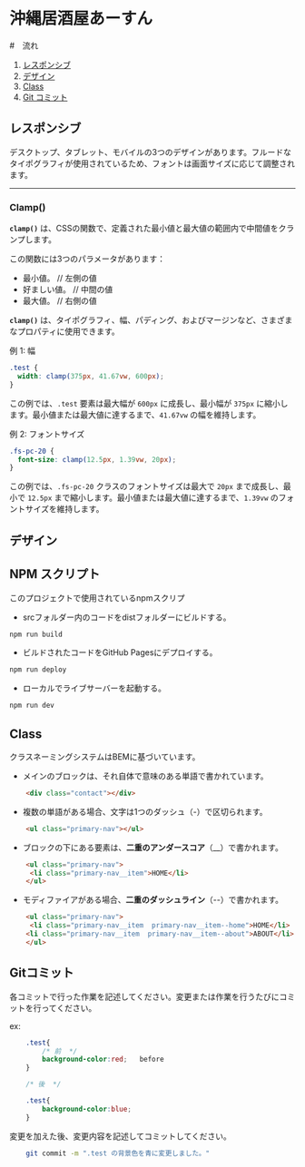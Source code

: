 # 沖縄居酒屋あーすん

#　流れ
 1. [レスポンシブ](https://github.com/sumamin-inc-organization/a-sun?tab=readme-ov-file#%E3%83%AC%E3%82%B9%E3%83%9D%E3%83%B3%E3%82%B7%E3%83%96)
 2. [デザイン](https://github.com/sumamin-inc-organization/a-sun?tab=readme-ov-file#%E3%83%AC%E3%82%B9%E3%83%9D%E3%83%B3%E3%82%B7%E3%83%96)
 3. [Class](https://github.com/sumamin-inc-organization/a-sun?tab=readme-ov-file#class)
 4. [Git コミット](https://github.com/sumamin-inc-organization/a-sun?tab=readme-ov-file#git%E3%82%B3%E3%83%9F%E3%83%83%E3%83%88)


## レスポンシブ 
デスクトップ、タブレット、モバイルの3つのデザインがあります。フルードなタイポグラフィが使用されているため、フォントは画面サイズに応じて調整されます。

---
### Clamp()
**`clamp()`** は、CSSの関数で、定義された最小値と最大値の範囲内で中間値をクランプします。

この関数には3つのパラメータがあります：

- 最小値。  // 左側の値
- 好ましい値。 // 中間の値
- 最大値。   // 右側の値

**`clamp()`** は、タイポグラフィ、幅、パディング、およびマージンなど、さまざまなプロパティに使用できます。

例 1: 幅

```css
.test {
  width: clamp(375px, 41.67vw, 600px);
}
```

この例では、`.test` 要素は最大幅が `600px` に成長し、最小幅が `375px` に縮小します。最小値または最大値に達するまで、`41.67vw` の幅を維持します。

例 2: フォントサイズ

```css
.fs-pc-20 {
  font-size: clamp(12.5px, 1.39vw, 20px);
}
```

この例では、`.fs-pc-20` クラスのフォントサイズは最大で `20px` まで成長し、最小で `12.5px` まで縮小します。最小値または最大値に達するまで、`1.39vw` のフォントサイズを維持します。

## デザイン

## NPM スクリプト

このプロジェクトで使用されているnpmスクリプ


- srcフォルダー内のコードをdistフォルダーにビルドする。
```bash
npm run build
```


- ビルドされたコードをGitHub Pagesにデプロイする。
```bash
npm run deploy
```

- ローカルでライブサーバーを起動する。
```bash
npm run dev
```

## Class

クラスネーミングシステムはBEMに基づいています。

- メインのブロックは、それ自体で意味のある単語で書かれています。

```html
    <div class="contact"></div>
```

- 複数の単語がある場合、文字は1つのダッシュ（-）で区切られます。

```html
    <ul class="primary-nav"></ul>
```

- ブロックの下にある要素は、**二重のアンダースコア**（__）で書かれます。

```html
    <ul class="primary-nav">
     <li class="primary-nav__item">HOME</li>
    </ul>
```

- モディファイアがある場合、**二重のダッシュライン**（--）で書かれます。

```html
    <ul class="primary-nav">
     <li class="primary-nav__item  primary-nav__item--home">HOME</li>
    <li class="primary-nav__item  primary-nav__item--about">ABOUT</li>
    </ul>
```


## Gitコミット

各コミットで行った作業を記述してください。変更または作業を行うたびにコミットを行ってください。

ex:

```css
    .test{
        /* 前  */
        background-color:red;   before
    }

    /* 後  */

    .test{
        background-color:blue; 
    }

```
変更を加えた後、変更内容を記述してコミットしてください。

```bash
    git commit -m ".test の背景色を青に変更しました。"
```

